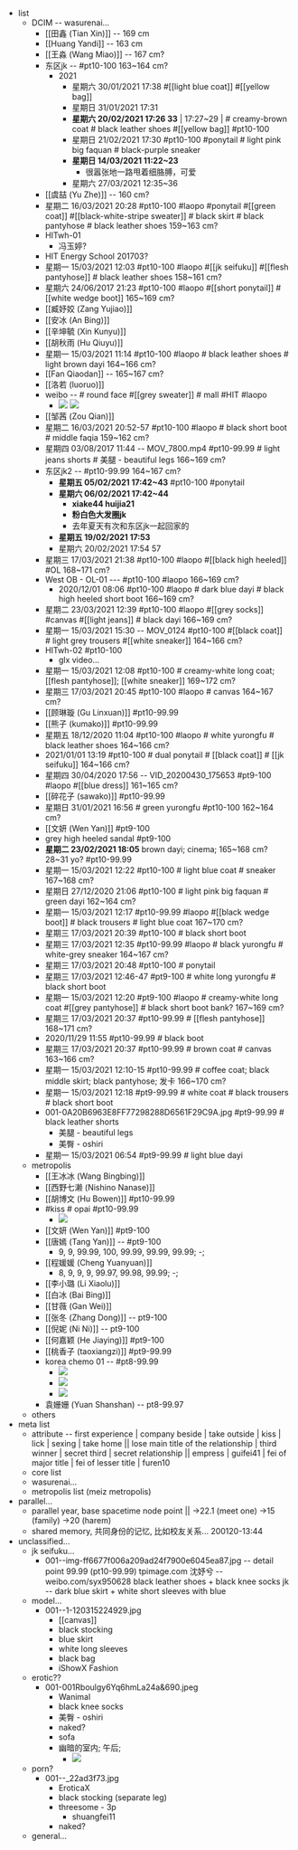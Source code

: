 - list
    - DCIM -- wasurenai...
        - [[田鑫 (Tian Xin)]] -- 169 cm
        - [[Huang Yandi]] -- 163 cm
        - [[王淼 (Wang Miao)]] -- 167 cm?
        - 东区jk -- #pt10-100   163~164 cm?
            - 2021
                - 星期六 30/01/2021 17:38 #[[light blue coat]] #[[yellow bag]]
                - 星期日 31/01/2021 17:31
                - __星期六 20/02/2021 17:26 33__ | 17:27~29 | # creamy-brown coat # black leather shoes #[[yellow bag]] #pt10-100
                - 星期日 21/02/2021 17:30 #pt10-100 #ponytail # light pink big faquan # black-purple sneaker
                - __星期日 14/03/2021 11:22~23__
                    - 很嚣张地一路甩着细胳膊，可爱
                - 星期六 27/03/2021 12:35~36
        - [[虞喆 (Yu Zhe)]] -- 160 cm?
        - 星期二 16/03/2021 20:28 #pt10-100 #laopo #ponytail #[[green coat]]  #[[black-white-stripe sweater]] # black skirt # black pantyhose # black leather shoes   159~163 cm?
        - HITwh-01
            - 冯玉婷?
        - HIT Energy School 201703?
        - 星期一 15/03/2021 12:03 #pt10-100 #laopo #[[jk seifuku]] #[[flesh pantyhose]] # black leather shoes   158~161 cm?
        - 星期六 24/06/2017 21:23 #pt10-100 #laopo #[[short ponytail]] #[[white wedge boot]]   165~169 cm?
        - [[臧妤姣 (Zang Yujiao)]]
        - [[安冰 (An Bing)]]
        - [[辛坤毓 (Xin Kunyu)]]
        - [[胡秋雨 (Hu Qiuyu)]]
        - 星期一 15/03/2021 11:14 #pt10-100 #laopo # black leather shoes # light brown dayi   164~166 cm?
        - [[Fan Qiaodan]] -- 165~167 cm?
        - [[洛若 (luoruo)]]
        - weibo -- # round face #[[grey sweater]] # mall #HIT #laopo
            - ![](https://firebasestorage.googleapis.com/v0/b/firescript-577a2.appspot.com/o/imgs%2Fapp%2FXELiu-NovaKG%2FEevFV2F4zA.jpg?alt=media&token=63ada62a-6707-41f3-b136-42b109eb6a45)
![](https://firebasestorage.googleapis.com/v0/b/firescript-577a2.appspot.com/o/imgs%2Fapp%2FXELiu-NovaKG%2F7bIYYEyYl1.jpg?alt=media&token=5712d82e-a363-4615-aba3-4c33c1dca32d)
        - [[邹茜 (Zou Qian)]]
        - 星期二 16/03/2021 20:52-57 #pt10-100 #laopo # black short boot # middle faqia   159~162 cm?
        - 星期四 03/08/2017 11:44 -- MOV_7800.mp4 #pt10-99.99 # light jeans shorts # 美腿 - beautiful legs   166~169 cm?
        - 东区jk2 -- #pt10-99.99   164~167 cm?
            - __星期五 05/02/2021 17:42~43__ #pt10-100 #ponytail
            - __星期六 06/02/2021 17:42~44__
                - __xiake44 huijia21__
                - __粉白色大发圈jk__ 
                - 去年夏天有次和东区jk一起回家的
            - __星期五 19/02/2021 17:53__
            - 星期六 20/02/2021 17:54 57
        - 星期三 17/03/2021 21:38 #pt10-100 #laopo #[[black high heeled]] #OL   168~171 cm?
        - West OB - OL-01 --- #pt10-100 #laopo   166~169 cm?
            - 2020/12/01 08:06 #pt10-100 #laopo # dark blue dayi # black high heeled short boot   166~169 cm?
        - 星期二 23/03/2021 12:39 #pt10-100 #laopo #[[grey socks]] #canvas #[[light jeans]] # black dayi   166~169 cm?
        - 星期一 15/03/2021 15:30 -- MOV_0124 #pt10-100 #[[black coat]] # light grey trousers #[[white sneaker]]   164~166 cm?
        - HITwh-02 #pt10-100
            - glx video...
        - 星期一 15/03/2021 12:08 #pt10-100 # creamy-white long coat; [[flesh pantyhose]]; [[white sneaker]]   169~172 cm?
        - 星期三 17/03/2021 20:45 #pt10-100 #laopo # canvas   164~167 cm?
        - [[顾琳璇 (Gu Linxuan)]] #pt10-99.99
        - [[熊子 (kumako)]] #pt10-99.99
        - 星期五 18/12/2020 11:04 #pt10-100 #laopo # white yurongfu # black leather shoes   164~166 cm?
        - 2021/01/01 13:19 #pt10-100 # dual ponytail # [[black coat]] # [[jk seifuku]]   164~166 cm?
        - 星期四 30/04/2020 17:56 -- VID_20200430_175653 #pt9-100 #laopo #[[blue dress]]   161~165 cm?
        - [[碎花子 (sawako)]] #pt10-99.99
        - 星期日 31/01/2021 16:56 # green yurongfu #pt10-100   162~164 cm?
        - [[文妍 (Wen Yan)]] #pt9-100
        - grey high heeled sandal #pt9-100
        - __星期二 23/02/2021 18:05__ brown dayi; cinema; 165~168 cm? 28~31 yo? #pt10-99.99
        - 星期一 15/03/2021 12:22 #pt10-100 # light blue coat # sneaker   167~168 cm?
        - 星期日 27/12/2020 21:06 #pt10-100 # light pink big faquan # green dayi   162~164 cm?
        - 星期一 15/03/2021 12:17 #pt10-99.99 #laopo #[[black wedge boot]] # black trousers # light blue coat   167~170 cm?
        - 星期三 17/03/2021 20:39 #pt10-100 # black short boot
        - 星期三 17/03/2021 12:35 #pt10-99.99 #laopo # black yurongfu # white-grey sneaker   164~167 cm?
        - 星期三 17/03/2021 20:48 #pt10-100 # ponytail
        - 星期三 17/03/2021 12:46-47 #pt9-100 # white long yurongfu # black short boot
        - 星期一 15/03/2021 12:20 #pt9-100 #laopo # creamy-white long coat #[[grey pantyhose]] # black short boot   bank?   167~169 cm?
        - 星期三 17/03/2021 20:37 #pt10-99.99 # [[flesh pantyhose]]   168~171 cm?
        - 2020/11/29 11:55   #pt10-99.99 # black boot
        - 星期三 17/03/2021 20:37 #pt10-99.99 # brown coat # canvas   163~166 cm?
        - 星期一 15/03/2021 12:10-15 #pt10-99.99 # coffee coat; black middle skirt; black pantyhose; 发卡   166~170 cm?  
        - 星期一 15/03/2021 12:18 #pt9-99.99 # white coat # black trousers # black short boot 
        - 001-0A20B6963E8FF77298288D6561F29C9A.jpg #pt9-99.99 # black leather shorts
            - 美腿 - beautiful legs 
            - 美臀 - oshiri
        - 星期一 15/03/2021 06:54 #pt9-99.99 # light blue dayi 
    - metropolis
        - [[王冰冰 (Wang Bingbing)]]
        - [[西野七濑 (Nishino Nanase)]]
        - [[胡博文 (Hu Bowen)]] #pt10-99.99
        - #kiss # opai #pt10-99.99
            - ![](https://firebasestorage.googleapis.com/v0/b/firescript-577a2.appspot.com/o/imgs%2Fapp%2FXELiu-NovaKG%2FfalURiarbO.webp?alt=media&token=a0b2bbf5-b411-408b-9053-873562f634a9)
        - [[文妍 (Wen Yan)]] #pt9-100
        - [[唐嫣 (Tang Yan)]] -- #pt9-100
            - 9, 9, 99.99, 100, 99.99, 99.99, 99.99; -; 
        - [[程媛媛 (Cheng Yuanyuan)]]
            - 8, 9, 9, 9, 99.97, 99.98, 99.99; -; 
        - [[李小璐 (Li Xiaolu)]]
        - [[白冰 (Bai Bing)]]
        - [[甘薇 (Gan Wei)]]
        - [[张冬 (Zhang Dong)]] -- pt9-100
        - [[倪妮 (Ni Ni)]] -- pt9-100
        - [[何嘉颖 (He Jiaying)]] #pt9-100
        - [[桃香子 (taoxiangzi)]] #pt9-99.99
        - korea chemo 01 -- #pt8-99.99
            - ![](https://firebasestorage.googleapis.com/v0/b/firescript-577a2.appspot.com/o/imgs%2Fapp%2FXELiu-NovaKG%2FvceG0hmSc9.jpg?alt=media&token=e9baf0da-a851-40b1-97de-577e697f844d)
            - ![](https://firebasestorage.googleapis.com/v0/b/firescript-577a2.appspot.com/o/imgs%2Fapp%2FXELiu-NovaKG%2FaJGYUkZD98.png?alt=media&token=85edcfe9-5d2e-430e-90e5-67018afab537)
            - ![](https://firebasestorage.googleapis.com/v0/b/firescript-577a2.appspot.com/o/imgs%2Fapp%2FXELiu-NovaKG%2Fs3DlX3vaHh.png?alt=media&token=f443bbf7-973f-4d88-95b8-b6e28c72636b)
        - 袁姗姗 (Yuan Shanshan) -- pt8-99.97
    - others
- meta list
    - attribute -- first experience | company beside | take outside | kiss | lick | sexing | take home || 
lose main title of the relationship | third winner | secret third | secret relationship || 
empress | guifei41 | fei of major title | fei of lesser title | furen10
    - core list
    - wasurenai...
    - metropolis list (meiz metropolis)
- parallel...
    - parallel year, base spacetime node point || →22.1 (meet one) →15 (family) →20 (harem)
    - shared memory, 共同身份的记忆, 比如校友关系...
200120-13:44
- unclassified...
    - jk seifuku...
        - 001--img-ff6677f006a209ad24f7900e6045ea87.jpg -- detail point 99.99 (pt10-99.99)
            tpimage.com
            沈妤兮 -- weibo.com/syx950628
            black leather shoes + black knee socks
            jk -- dark blue skirt + white short sleeves with blue
    - model...
        - 001--1-120315224929.jpg
            - [[canvas]]
            - black stocking
            - blue skirt
            - white long sleeves
            - black bag
            - iShowX Fashion
    - erotic??
        - 001-001Rboulgy6Yq6hmLa24a&690.jpeg
            - Wanimal
            - black knee socks
            - 美臀 - oshiri
            - naked?
            - sofa
            - 幽暗的室内; 午后;
                - ![](https://firebasestorage.googleapis.com/v0/b/firescript-577a2.appspot.com/o/imgs%2Fapp%2FXELiu-ReNova%2F98Te9KX5xJ.png?alt=media&token=f4980b1a-af64-4fc6-980a-2452562b1b31)
    - porn?
        - 001--_22ad3f73.jpg
            - EroticaX
            - black stocking (separate leg)
            - threesome - 3p
                - shuangfei11
            - naked?
    - general...
